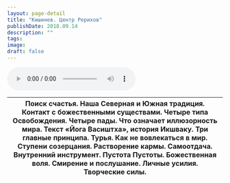 ```yaml
---
layout: page-detail
title: "Кишинев. Центр Рерихов"
publishDate: 2018.09.14
description: ""
tags:
image:
draft: false
---
```


<audio title="2018.09.14 - Кишинев. Центр Рерихов.mp3" src="/upload/iblock/03f/03f311dddbe66de9e7b673bfe7ddad30.mp3" controls=""></audio>

| Поиск счастья. Наша Северная и Южная традиция. Контакт с божественными существами. Четыре типа Освобождения. Четыре пады. Что означает иллюзорность мира. Текст «Йога Васиштха», история Икшваку. Три главные принципа. Турья. Как не вовлекаться в мир. Ступени созерцания. Растворение кармы. Самоотдача. Внутренний инструмент. Пустота Пустоты. Божественная воля. Смирение и послушание. Личные усилия. Творческие силы. |
| ----------------------------------------------------------------------------------------------------------------------------------------------------------------------------------------------------------------------------------------------------------------------------------------------------------------------------------------------------------------------------------------------------------------------------- |

  
